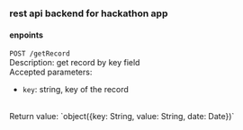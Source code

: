 ### rest api backend for hackathon app

#### enpoints

`POST /getRecord`<br/>
Description: get record by key field<br/>
Accepted parameters:
- `key`: string, key of the record<br/>

<br/>
Return value: `object({key: String, value: String, date: Date})`

